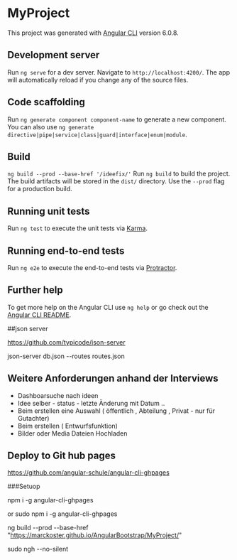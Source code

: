 # MyProject

This project was generated with [Angular CLI](https://github.com/angular/angular-cli) version 6.0.8.

## Development server

Run `ng serve` for a dev server. Navigate to `http://localhost:4200/`. The app will automatically reload if you change any of the source files.

## Code scaffolding

Run `ng generate component component-name` to generate a new component. You can also use `ng generate directive|pipe|service|class|guard|interface|enum|module`.

## Build
`ng build --prod --base-href '/ideefix/'`
Run `ng build` to build the project. The build artifacts will be stored in the `dist/` directory. Use the `--prod` flag for a production build.

## Running unit tests

Run `ng test` to execute the unit tests via [Karma](https://karma-runner.github.io).

## Running end-to-end tests

Run `ng e2e` to execute the end-to-end tests via [Protractor](http://www.protractortest.org/).

## Further help

To get more help on the Angular CLI use `ng help` or go check out the [Angular CLI README](https://github.com/angular/angular-cli/blob/master/README.md).

##json server

https://github.com/typicode/json-server

json-server db.json --routes routes.json


## Weitere Anforderungen anhand der Interviews

* Dashboarsuche nach ideen 
* Idee selber - status - letzte Änderung mit Datum ..
* Beim erstellen eine Auswahl ( öffentlich , Abteilung , Privat - nur für Gutachter)
* Beim erstellen ( Entwurfsfunktion)
* Bilder oder Media Dateien Hochladen 


## Deploy to Git hub pages

https://github.com/angular-schule/angular-cli-ghpages

###Setuop

npm i -g angular-cli-ghpages

or sudo npm i -g angular-cli-ghpages

ng build --prod --base-href "https://marckoster.github.io/AngularBootstrap/MyProject/"

sudo ngh --no-silent



